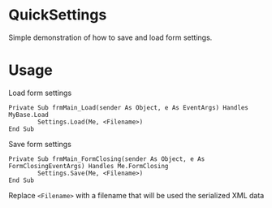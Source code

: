 # QuickSettings

Simple demonstration of how to save and load form settings.


# Usage

Load form settings
```
Private Sub frmMain_Load(sender As Object, e As EventArgs) Handles MyBase.Load
        Settings.Load(Me, <Filename>)
End Sub
```

Save form settings
```
Private Sub frmMain_FormClosing(sender As Object, e As FormClosingEventArgs) Handles Me.FormClosing
        Settings.Save(Me, <Filename>)
End Sub
```

Replace `<Filename>` with a filename that will be used the serialized XML data
